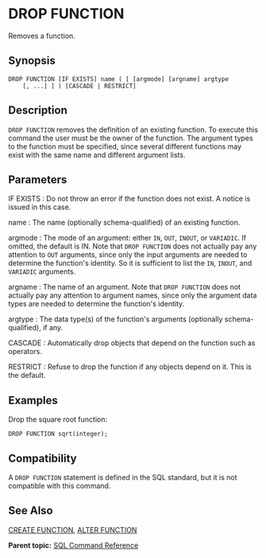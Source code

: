 # DROP FUNCTION 

Removes a function.

## Synopsis 

``` {#sql_command_synopsis}
DROP FUNCTION [IF EXISTS] name ( [ [argmode] [argname] argtype 
    [, ...] ] ) [CASCADE | RESTRICT]
```

## Description 

`DROP FUNCTION` removes the definition of an existing function. To execute this command the user must be the owner of the function. The argument types to the function must be specified, since several different functions may exist with the same name and different argument lists.

## Parameters 

IF EXISTS
:   Do not throw an error if the function does not exist. A notice is issued in this case.

name
:   The name \(optionally schema-qualified\) of an existing function.

argmode
:   The mode of an argument: either `IN`, `OUT`, `INOUT`, or `VARIADIC`. If omitted, the default is IN. Note that `DROP FUNCTION` does not actually pay any attention to `OUT` arguments, since only the input arguments are needed to determine the function's identity. So it is sufficient to list the `IN`, `INOUT`, and `VARIADIC` arguments.

argname
:   The name of an argument. Note that `DROP FUNCTION` does not actually pay any attention to argument names, since only the argument data types are needed to determine the function's identity.

argtype
:   The data type\(s\) of the function's arguments \(optionally schema-qualified\), if any.

CASCADE
:   Automatically drop objects that depend on the function such as operators.

RESTRICT
:   Refuse to drop the function if any objects depend on it. This is the default.

## Examples 

Drop the square root function:

```
DROP FUNCTION sqrt(integer);
```

## Compatibility 

A `DROP FUNCTION` statement is defined in the SQL standard, but it is not compatible with this command.

## See Also 

[CREATE FUNCTION](CREATE_FUNCTION.html), [ALTER FUNCTION](ALTER_FUNCTION.html)

**Parent topic:** [SQL Command Reference](../sql_commands/sql_ref.html)

